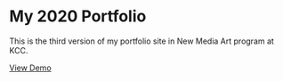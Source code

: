 # My 2020 Portfolio
This is the third version of my portfolio site in New Media Art program at KCC.

[View Demo](https://miyukings.github.io/myportfolio-v3_2020/)
